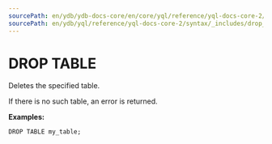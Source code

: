 ```yaml
---
sourcePath: en/ydb/ydb-docs-core/en/core/yql/reference/yql-docs-core-2/syntax/_includes/drop_table.md
sourcePath: en/ydb/yql/reference/yql-docs-core-2/syntax/_includes/drop_table.md
---
```


# DROP TABLE

Deletes the specified table.

If there is no such table, an error is returned.

**Examples:**

```yql
DROP TABLE my_table;
```

